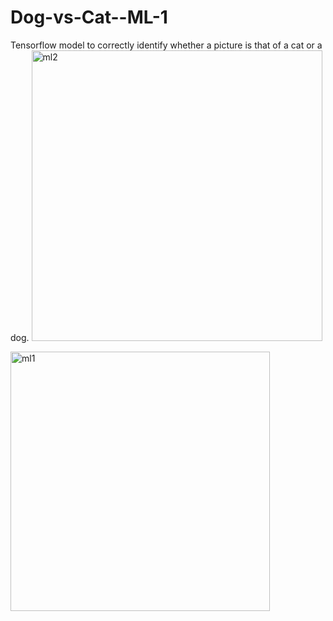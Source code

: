 # Dog-vs-Cat--ML-1
Tensorflow model to correctly identify whether a picture is that of a cat or a dog.
<img width="465" alt="ml2" src="https://user-images.githubusercontent.com/22898605/29312583-bbefedf8-817b-11e7-9a74-cec826086662.png">

<img width="415" alt="ml1" src="https://user-images.githubusercontent.com/22898605/29312537-76093b5a-817b-11e7-9004-006eac83d346.PNG">
